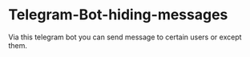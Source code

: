 # Telegram-Bot-hiding-messages
Via this telegram bot you can send message to certain users or except them.
